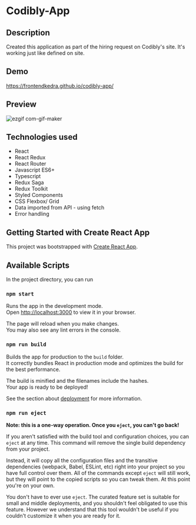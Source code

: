 # Codibly-App

## Description

Created this application as part of the hiring request on Codibly's site. It's working just like defined on site.

## Demo 

https://frontendkedra.github.io/codibly-app/

## Preview

![ezgif com-gif-maker](https://user-images.githubusercontent.com/109352604/215827265-09fdee44-9f1b-4ab2-8314-ae6597c5c056.gif)

## Technologies used

- React
- React Redux
- React Router
- Javascript ES6+
- Typescript
- Redux Saga
- Redux Toolkit
- Styled Components
- CSS Flexbox/ Grid
- Data imported from API - using fetch
- Error handling

## Getting Started with Create React App

This project was bootstrapped with [Create React App](https://github.com/facebook/create-react-app).

## Available Scripts

In the project directory, you can run

### `npm start`

Runs the app in the development mode.\
Open [http://localhost:3000](http://localhost:3000) to view it in your browser.

The page will reload when you make changes.\
You may also see any lint errors in the console.

### `npm run build`

Builds the app for production to the `build` folder.\
It correctly bundles React in production mode and optimizes the build for the best performance.

The build is minified and the filenames include the hashes.\
Your app is ready to be deployed!

See the section about [deployment](https://facebook.github.io/create-react-app/docs/deployment) for more information.

### `npm run eject`

**Note: this is a one-way operation. Once you `eject`, you can't go back!**

If you aren't satisfied with the build tool and configuration choices, you can `eject` at any time. This command will remove the single build dependency from your project.

Instead, it will copy all the configuration files and the transitive dependencies (webpack, Babel, ESLint, etc) right into your project so you have full control over them. All of the commands except `eject` will still work, but they will point to the copied scripts so you can tweak them. At this point you're on your own.

You don't have to ever use `eject`. The curated feature set is suitable for small and middle deployments, and you shouldn't feel obligated to use this feature. However we understand that this tool wouldn't be useful if you couldn't customize it when you are ready for it.
